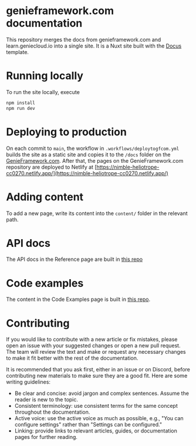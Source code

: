 # genieframework.com documentation

This repository merges the docs from genieframework.com and learn.geniecloud.io into a single site. It is a Nuxt site built with the [Docus](docus.dev) template.

# Running locally

To run the site locally, execute

```bash
npm install
npm run dev
```

# Deploying to production

On each commit to `main`, the workflow in `.workflows/deploytogfcom.yml` builds the site as a static site and copies it to the `/docs` folder on the [GenieFramework.com](github.com/genieframework/genieframework.com). After that, the pages on the GenieFramework.com repository are deployed to Netlify at [https://nimble-heliotrope-cc0270.netlify.app/](https://nimble-heliotrope-cc0270.netlify.app/)

# Adding content

To add a new page, write its content into the `content/` folder in the relevant path.

# API docs

The API docs in the Reference page are built in [this repo](https://github.com/GenieFramework/APIDocs)

# Code examples

The content in the Code Examples page is built in [this repo](https://github.com/BuiltWithGenie/CodeExamples).

# Contributing

If you would like to contribute with a new article or fix mistakes, please open an issue with your suggested changes or open a new pull request. The team will review the text and make or request any necessary changes to make it fit better with the rest of the documentation. 

It is recommended that you ask first, either in an issue or on Discord, before contributing new materials to make sure they are a good fit. Here are some writing guidelines:

- Be clear and concise: avoid jargon and complex sentences. Assume the reader is new to the topic.
- Consistent terminology: use consistent terms for the same concept throughout the documentation.
- Active voice: use the active voice as much as possible, e.g., "You can configure settings" rather than "Settings can be configured."
- Linking: provide links to relevant articles, guides, or documentation pages for further reading.
